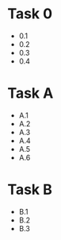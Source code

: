 # Task 0
* 0.1
* 0.2
* 0.3
* 0.4

# Task A
* A.1
* A.2
* A.3
* A.4
* A.5
* A.6

# Task B
* B.1
* B.2
* B.3